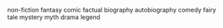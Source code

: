 non-fiction fantasy comic factual biography autobiography comedy fairy tale mystery myth drama legend

